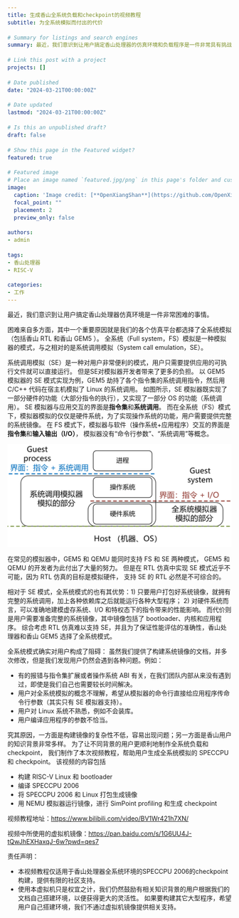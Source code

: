 ```yaml
---
title: 生成香山全系统负载和checkpoint的视频教程
subtitle: 为全系统模拟而付出的代价

# Summary for listings and search engines
summary: 最近，我们意识到让用户搞定香山处理器的仿真环境和负载程序是一件非常具有挑战的事情。为了让不同背景的用户更顺利地制作 SPEC CPU 2006 的负载和 Checkpoint，我们制作了一个视频教程。

# Link this post with a project
projects: []

# Date published
date: "2024-03-21T00:00:00Z"

# Date updated
lastmod: "2024-03-21T00:00:00Z"

# Is this an unpublished draft?
draft: false

# Show this page in the Featured widget?
featured: true

# Featured image
# Place an image named `featured.jpg/png` in this page's folder and customize its options here.
image:
  caption: 'Image credit: [**OpenXiangShan**](https://github.com/OpenXiangShan/)'
  focal_point: ""
  placement: 2
  preview_only: false

authors:
- admin

tags:
- 香山处理器
- RISC-V

categories:
- 工作
---
```


最近，我们意识到让用户搞定香山处理器仿真环境是一件非常困难的事情。

困难来自多方面，其中一个重要原因就是我们的各个仿真平台都选择了全系统模拟（包括香山 RTL 和香山 GEM5 ）。
全系统（Full system，FS）模拟是一种模拟器的模式，与之相对的是系统调用模拟（System call emulation，SE）。

系统调用模拟（SE）是一种对用户非常便利的模式，用户只需要提供应用的可执行文件就可以直接运行。
但是SE对模拟器开发者带来了更多的负担。
以 GEM5 模拟器的 SE 模式实现为例，GEM5 劫持了各个指令集的系统调用指令，然后用 C/C++ 代码在宿主机模拟了 Linux 的系统调用。
如图所示，SE 模拟器既实现了一部分硬件的功能（大部分指令的执行），又实现了一部分 OS 的功能（系统调用）。
SE 模拟器与应用交互的界面是**指令集**和**系统调用**。
而在全系统（FS）模式下，模拟器模拟的仅仅是硬件系统，为了实现操作系统的功能，用户需要提供完整的系统镜像。
在 FS 模式下，模拟器与软件（操作系统+应用程序）交互的界面是**指令集**和**输入输出（I/O）**，
模拟器没有“命令行参数”、“系统调用”等概念。

![全系统与系统调用模拟](./fs-vs-se.jpg)

在常见的模拟器中，GEM5 和 QEMU 能同时支持 FS 和 SE 两种模式，
GEM5 和 QEMU 的开发者为此付出了大量的努力。
但是在 RTL 仿真中实现 SE 模式近乎不可能，因为 RTL 仿真的目标是模拟硬件，
支持 SE 的 RTL 必然是不可综合的。

相对于 SE 模式，全系统模式的也有其优势：1) 只要用户打包好系统镜像，就拥有完整的系统调用，加上各种依赖库之后就能运行各种大型程序；
2) 对硬件系统而言，可以准确地建模虚存系统、I/O 和特权态下的指令带来的性能影响。
而代价则是用户需要准备完整的系统镜像，其中镜像包括了 bootloader、内核和应用程序。
综合考虑 RTL 仿真难以支持 SE，并且为了保证性能评估的准确性，香山处理器和香山 GEM5 选择了全系统模式。

全系统模式确实对用户构成了阻碍：
虽然我们提供了构建系统镜像的文档，并多次修改，但是我们发现用户仍然会遇到各种问题。例如：
- 有的报错与指令集扩展或者操作系统 ABI 有关，在我们团队内部从来没有遇到过，即使是我们自己也需要较长时间解决。
- 用户对全系统模拟的概念不理解，希望从模拟器的命令行直接给应用程序传命令行参数（其实只有 SE 模拟器支持）。
- 用户对 Linux 系统不熟悉，例如不会装库。
- 用户编译应用程序的参数不恰当。

究其原因，一方面是构建镜像的复杂性不低，容易出现问题；另一方面是香山用户的知识背景非常多样。
为了让不同背景的用户更顺利地制作全系统负载和 checkpoint，
我们制作了本次视频教程，帮助用户生成全系统模拟的 SPECCPU 和 checkpoint。
该视频的内容包括
- 构建 RISC-V Linux 和 bootloader
- 编译 SPECCPU 2006
- 将 SPECCPU 2006 和 Linux 打包生成镜像
- 用 NEMU 模拟器运行镜像，进行 SimPoint profiling 和生成 checkpoint

视频教程地址：https://www.bilibili.com/video/BV1Wr421h7XN/

视频中所使用的虚拟机镜像：https://pan.baidu.com/s/1G6UU4J-tQwJhEXHaxqJ-6w?pwd=qes7

责任声明：
- 本视频教程仅适用于香山处理器全系统环境的SPECCPU 2006的checkpoint构建，提供有限的社区支持。
- 使用本虚拟机只是权宜之计，我们仍然鼓励有相关知识背景的用户根据我们的文档自己搭建环境，以便获得更大的灵活性。
如果要构建其它大型程序，希望用户自己搭建环境，我们不通过虚拟机镜像提供相关支持。
